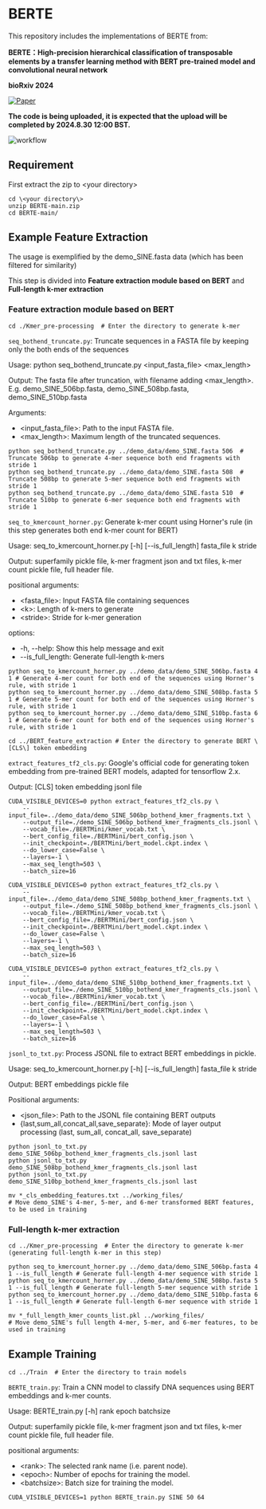 # BERTE
This repository includes the implementations of BERTE from:

**BERTE：High-precision hierarchical classification of transposable elements by a transfer learning method with BERT pre-trained model and convolutional neural network**

**bioRxiv 2024**

[![Paper](https://img.shields.io/badge/Paper-PDF-blue)](<https://www.biorxiv.org/content/10.1101/2024.01.28.577612v1>)

**The code is being uploaded, it is expected that the upload will be completed by 2024.8.30 12:00 BST.**

![workflow](https://github.com/yiqichen-2000/BERTE/assets/76149916/bb7ce8a9-b3d0-4239-b9f5-c9bdce724614)

## Requirement

First extract the zip to \<your directory\>
```
cd \<your directory\>
unzip BERTE-main.zip
cd BERTE-main/
```

## Example Feature Extraction
The usage is exemplified by the demo_SINE.fasta data \(which has been filtered for similarity\)

This step is divided into **Feature extraction module based on BERT** and **Full-length k-mer extraction**

### Feature extraction module based on BERT
```
cd ./Kmer_pre-processing  # Enter the directory to generate k-mer
```
`seq_bothend_truncate.py`: Truncate sequences in a FASTA file by keeping only the both ends of the sequences

Usage: python seq_bothend_truncate.py \<input_fasta_file\> \<max_length\>

Output: The fasta file after truncation, with filename adding \<max_length\>. E.g. demo_SINE_506bp.fasta, demo_SINE_508bp.fasta, demo_SINE_510bp.fasta

Arguments:

  - \<input_fasta_file\>: Path to the input FASTA file.
  - \<max_length\>: Maximum length of the truncated sequences.

```
python seq_bothend_truncate.py ../demo_data/demo_SINE.fasta 506  # Truncate 506bp to generate 4-mer sequence both end fragments with stride 1
python seq_bothend_truncate.py ../demo_data/demo_SINE.fasta 508  # Truncate 508bp to generate 5-mer sequence both end fragments with stride 1
python seq_bothend_truncate.py ../demo_data/demo_SINE.fasta 510  # Truncate 510bp to generate 6-mer sequence both end fragments with stride 1

```

`seq_to_kmercount_horner.py`: Generate k-mer count using Horner's rule (in this step generates both end k-mer count for BERT)

Usage: seq_to_kmercount_horner.py [-h] [--is_full_length] fasta_file k stride

Output: superfamily pickle file, k-mer fragment json and txt files, k-mer count pickle file, full header file.

positional arguments:
  - \<fasta_file\>: Input FASTA file containing sequences
  - \<k\>: Length of k-mers to generate
  - \<stride\>: Stride for k-mer generation

options:
  - \-h, --help: Show this help message and exit
  - \-\-is_full_length: Generate full-length k-mers

```
python seq_to_kmercount_horner.py ../demo_data/demo_SINE_506bp.fasta 4 1 # Generate 4-mer count for both end of the sequences using Horner's rule, with stride 1
python seq_to_kmercount_horner.py ../demo_data/demo_SINE_508bp.fasta 5 1 # Generate 5-mer count for both end of the sequences using Horner's rule, with stride 1
python seq_to_kmercount_horner.py ../demo_data/demo_SINE_510bp.fasta 6 1 # Generate 6-mer count for both end of the sequences using Horner's rule, with stride 1

```

```
cd ../BERT_feature_extraction # Enter the directory to generate BERT \[CLS\] token embedding
```

`extract_features_tf2_cls.py`: Google's official code for generating token embedding from pre-trained BERT models, adapted for tensorflow 2.x.

Output: \[CLS\] token embedding jsonl file

```
CUDA_VISIBLE_DEVICES=0 python extract_features_tf2_cls.py \
    --input_file=../demo_data/demo_SINE_506bp_bothend_kmer_fragments.txt \
    --output_file=./demo_SINE_506bp_bothend_kmer_fragments_cls.jsonl \
    --vocab_file=./BERTMini/kmer_vocab.txt \
    --bert_config_file=./BERTMini/bert_config.json \
    --init_checkpoint=./BERTMini/bert_model.ckpt.index \
    --do_lower_case=False \
    --layers=-1 \
    --max_seq_length=503 \
    --batch_size=16

CUDA_VISIBLE_DEVICES=0 python extract_features_tf2_cls.py \
    --input_file=../demo_data/demo_SINE_508bp_bothend_kmer_fragments.txt \
    --output_file=./demo_SINE_508bp_bothend_kmer_fragments_cls.jsonl \
    --vocab_file=./BERTMini/kmer_vocab.txt \
    --bert_config_file=./BERTMini/bert_config.json \
    --init_checkpoint=./BERTMini/bert_model.ckpt.index \
    --do_lower_case=False \
    --layers=-1 \
    --max_seq_length=503 \
    --batch_size=16

CUDA_VISIBLE_DEVICES=0 python extract_features_tf2_cls.py \
    --input_file=../demo_data/demo_SINE_510bp_bothend_kmer_fragments.txt \
    --output_file=./demo_SINE_510bp_bothend_kmer_fragments_cls.jsonl \
    --vocab_file=./BERTMini/kmer_vocab.txt \
    --bert_config_file=./BERTMini/bert_config.json \
    --init_checkpoint=./BERTMini/bert_model.ckpt.index \
    --do_lower_case=False \
    --layers=-1 \
    --max_seq_length=503 \
    --batch_size=16
```

`jsonl_to_txt.py`: Process JSONL file to extract BERT embeddings in pickle.

Usage: seq_to_kmercount_horner.py [-h] [--is_full_length] fasta_file k stride

Output: BERT embeddings pickle file

Positional arguments:
  - \<json_file\>: Path to the JSONL file containing BERT outputs
  - \{last,sum_all,concat_all,save_separate\}: Mode of layer output processing \(last, sum_all, concat_all, save_separate\)

```
python jsonl_to_txt.py demo_SINE_506bp_bothend_kmer_fragments_cls.jsonl last
python jsonl_to_txt.py demo_SINE_508bp_bothend_kmer_fragments_cls.jsonl last
python jsonl_to_txt.py demo_SINE_510bp_bothend_kmer_fragments_cls.jsonl last
```

```
mv *_cls_embedding_features.txt ../working_files/
# Move demo_SINE's 4-mer, 5-mer, and 6-mer transformed BERT features, to be used in training
```

### Full-length k-mer extraction
```
cd ../Kmer_pre-processing  # Enter the directory to generate k-mer (generating full-length k-mer in this step)
```

```
python seq_to_kmercount_horner.py ../demo_data/demo_SINE_506bp.fasta 4 1 --is_full_length # Generate full-length 4-mer sequence with stride 1
python seq_to_kmercount_horner.py ../demo_data/demo_SINE_508bp.fasta 5 1 --is_full_length # Generate full-length 5-mer sequence with stride 1
python seq_to_kmercount_horner.py ../demo_data/demo_SINE_510bp.fasta 6 1 --is_full_length # Generate full-length 6-mer sequence with stride 1
```

```
mv *_full_length_kmer_counts_list.pkl ../working_files/
# Move demo_SINE's full length 4-mer, 5-mer, and 6-mer features, to be used in training
```

## Example Training
```
cd ../Train  # Enter the directory to train models
```

`BERTE_train.py`: Train a CNN model to classify DNA sequences using BERT embeddings and k-mer counts.

Usage: BERTE_train.py [-h] rank epoch batchsize

Output: superfamily pickle file, k-mer fragment json and txt files, k-mer count pickle file, full header file.

positional arguments:
  - \<rank\>: The selected rank name (i.e. parent node).
  - \<epoch\>: Number of epochs for training the model.
  - \<batchsize\>: Batch size for training the model.

```
CUDA_VISIBLE_DEVICES=1 python BERTE_train.py SINE 50 64
```
